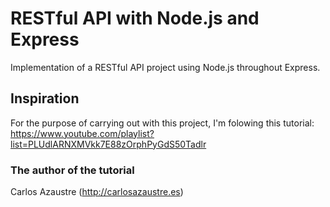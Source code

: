 # RESTful API with Node.js and Express

Implementation of a RESTful API project using Node.js throughout Express.

## Inspiration

For the purpose of carrying out with this project, I'm folowing this tutorial: https://www.youtube.com/playlist?list=PLUdlARNXMVkk7E88zOrphPyGdS50Tadlr

### The author of the tutorial

Carlos Azaustre (http://carlosazaustre.es)

